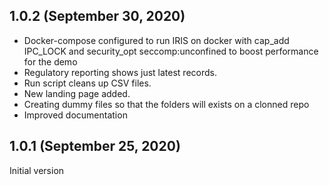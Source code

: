 ## 1.0.2 (September 30, 2020)
  - Docker-compose configured to run IRIS on docker with cap_add IPC_LOCK and security_opt seccomp:unconfined to boost performance for the demo
  - Regulatory reporting shows just latest records. 
  - Run script cleans up CSV files.
  - New landing page added.
  - Creating dummy files so that the folders will exists on a clonned repo
  - Improved documentation

## 1.0.1 (September 25, 2020)

Initial version